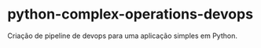 # python-complex-operations-devops
Criação de pipeline de devops para uma aplicação simples em Python.

